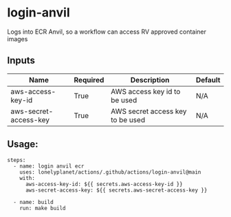 # login-anvil

Logs into ECR Anvil, so a workflow can access RV approved container images

## Inputs

| Name                  | Required | Description                      | Default                                      |
|-----------------------|----------|----------------------------------|----------------------------------------------|
| aws-access-key-id     | True     | AWS access key id to be used     | N/A                                          |
| aws-secret-access-key | True     | AWS secret access key to be used | N/A                                          |


## Usage:

```
steps:
  - name: login anvil ecr
    uses: lonelyplanet/actions/.github/actions/login-anvil@main
    with:
      aws-access-key-id: ${{ secrets.aws-access-key-id }}
      aws-secret-access-key: ${{ secrets.aws-secret-access-key }}

  - name: build
    run: make build
```

